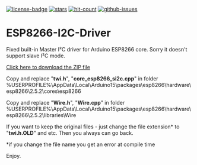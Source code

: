 [![license-badge][]][license] [![stars][]][stargazers] [![hit-count][]][count] [![github-issues][]][issues]

# ESP8266-I2C-Driver
Fixed built-in Master I²C driver for Arduino ESP8266 core. Sorry it doesn't support slave I²C mode. 

[Click here to download the ZIP file](https://github.com/enjoyneering/ESP8266-I2C-Driver/archive/master.zip)

Copy and replace "**twi.h**", "**core_esp8266_si2c.cpp**" in folder %USERPROFILE%\AppData\Local\Arduino15\packages\esp8266\hardware\esp8266\2.5.2\cores\esp8266

Copy and replace "**Wire.h**", "**Wire.cpp**" in folder %USERPROFILE%\AppData\Local\Arduino15\packages\esp8266\hardware\esp8266\2.5.2\libraries\Wire

If you want to keep the original files - just change the file extension* to "**twi.h.OLD**" and etc. Then you always can go back.

*if you change the file name you get an error at compile time

Enjoy.

[license-badge]: https://img.shields.io/badge/License-GPLv3-blue.svg
[license]:       https://choosealicense.com/licenses/gpl-3.0/
[stars]:         https://img.shields.io/github/stars/enjoyneering/ESP8266-I2C-Driver.svg
[stargazers]:    https://github.com/enjoyneering/ESP8266-I2C-Driver/stargazers
[hit-count]:     http://hits.dwyl.io/enjoyneering/ESP8266-I2C-Driver/badges.svg
[count]:         http://hits.dwyl.io/enjoyneering/ESP8266-I2C-Driver/badges
[github-issues]: https://img.shields.io/github/issues/enjoyneering/ESP8266-I2C-Driver.svg
[issues]:        https://github.com/enjoyneering/ESP8266-I2C-Driver/issues/
